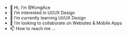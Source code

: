 - 👋 Hi, I’m @KvngAce
- 👀 I’m interested in UI/UX Design
- 🌱 I’m currently learning UI/UX Design
- 💞️ I’m looking to collaborate on Websites & Mobile Apps
- 📫 How to reach me ...

<!---
KvngAce/KvngAce is a ✨ special ✨ repository because its `README.md` (this file) appears on your GitHub profile.
You can click the Preview link to take a look at your changes.
--->
